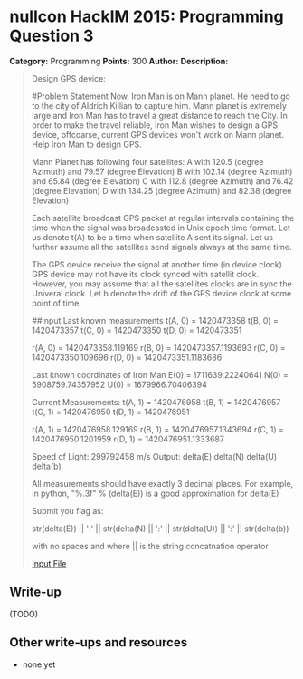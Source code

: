 # nullcon HackIM 2015: Programming Question 3

**Category:** Programming
**Points:** 300
**Author:**
**Description:**
>Design GPS device:
>
>#Problem Statement
>Now, Iron Man is on Mann planet. He need to go to the city of Aldrich Killian to capture him. Mann planet is extremely large and Iron Man has to travel a great distance to reach the City. In order to make the travel reliable, Iron Man wishes to design a GPS device, offcoarse, current GPS devices won't work on Mann planet. Help Iron Man to design GPS.
>
>Mann Planet has following four satellites:
>A with 120.5 (degree Azimuth) and 79.57 (degree Elevation)
>B with 102.14 (degree Azimuth) and 65.84 (degree Elevation)
>C with 112.8 (degree Azimuth) and 76.42 (degree Elevation)
>D with 134.25 (degree Azimuth) and 82.38 (degree Elevation)
>
>Each satellite broadcast GPS packet at regular intervals containing the time when the signal was broadcasted in Unix epoch time format. Let us denote t(A) to be a time when satellite A sent its signal. Let us further assume all the satellites send signals always at the same time.
>
>The GPS device receive the signal at another time (in device clock). GPS device may not have its clock synced with satellit clock. However, you may assume that all the satellites clocks are in sync the Univeral clock. Let b denote the drift of the GPS device clock at some point of time.
>
>##Input
>Last known measurements
>t(A, 0) = 1420473358
>t(B, 0) = 1420473357
>t(C, 0) = 1420473350
>t(D, 0) = 1420473351
>
>r(A, 0) = 1420473358.119169
>r(B, 0) = 1420473357.1193693
>r(C, 0) = 1420473350.109696
>r(D, 0) = 1420473351.1183686
>
>Last known coordinates of Iron Man
>E(0) = 1711639.22240641
>N(0) = 5908759.74357952
>U(0) = 1679966.70406394
>
>Current Measurements:
>t(A, 1) = 1420476958
>t(B, 1) = 1420476957
>t(C, 1) = 1420476950
>t(D, 1) = 1420476951
>
>r(A, 1) = 1420476958.129169
>r(B, 1) = 1420476957.1343694
>r(C, 1) = 1420476950.1201959
>r(D, 1) = 1420476951.1333687
>
>Speed of Light:
>299792458 m/s
>Output:
>delta(E)
>delta(N)
>delta(U)
>delta(b)
>
>All measurements should have exactly 3 decimal places. For example, in python, "%.3f" % (delta(E)) is a good approximation for delta(E)
>
>Submit you flag as:
>
>str(delta(E)) || ':' || str(delta(N) || ':' || str(delta(U)) || ':' || str(delta(b))
>
>with no spaces and where || is the string concatnation operator
>
>	[Input File](input3.txt)

## Write-up

(TODO)

## Other write-ups and resources

* none yet
